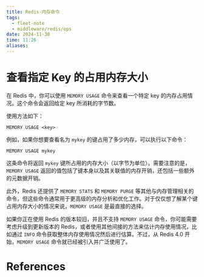 ```yaml
---
title: Redis-内存命令
tags:
  - fleet-note
  - middleware/redis/ops
date: 2024-11-30
time: 11:26
aliases:
---
```

# 查看指定 Key 的占用内存大小
在 Redis 中，你可以使用 `MEMORY USAGE` 命令来查看一个特定 key 的内存占用情况。这个命令会返回给定 key 所消耗的字节数。

使用方法如下：

```redis
MEMORY USAGE <key>
```

例如，如果你想要查看名为 `mykey` 的键占用了多少内存，可以执行以下命令：

```redis
MEMORY USAGE mykey
```

这条命令将返回 `mykey` 键所占用的内存大小（以字节为单位）。需要注意的是，`MEMORY USAGE` 返回的值包括了键本身以及其关联值的内存开销，还包括一些额外的元数据开销。

此外，Redis 还提供了 `MEMORY STATS` 和 `MEMORY PURGE` 等其他与内存管理相关的命令，但这些命令通常用于更高级的内存分析和优化工作。对于仅仅想了解某个键占用内存大小的情况来说，`MEMORY USAGE` 是最直接的选择。

如果你正在使用 Redis 的版本较旧，并且不支持 `MEMORY USAGE` 命令，你可能需要考虑升级到更新版本的 Redis，或者使用其他间接的方法来估计内存使用情况，比如通过 `INFO` 命令获取整体内存使用情况然后进行估算。不过，从 Redis 4.0 开始，`MEMORY USAGE` 命令就已经被引入并广泛使用了。

# References